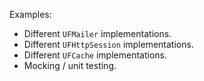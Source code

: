 Examples:

* Different `UFMailer` implementations.
* Different `UFHttpSession` implementations.
* Different `UFCache` implementations.
* Mocking / unit testing.

